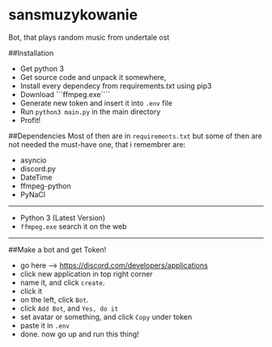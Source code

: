 # sansmuzykowanie
Bot, that plays random music from undertale ost


##Installation
* Get python 3
* Get source code and unpack it somewhere,
* Install every dependecy from requirements.txt using pip3
* Download ```ffmpeg.exe````
* Generate new token and insert it into ``` .env ``` file
* Run ``` python3 main.py ``` in the main directory
* Profit!

##Dependencies
Most of then are in ```requirements.txt``` but some of then are not needed
the must-have one, that i remembrer are:
* asyncio
* discord.py
* DateTime
* ffmpeg-python
* PyNaCl
----------------
* Python 3 (Latest Version)
* ```ffmpeg.exe``` search it on the web
----------------

##Make a bot and get Token!
* go here --> https://discord.com/developers/applications
* click new application in top right corner
* name it, and click ```create```.
* click it
* on the left, click ```Bot```.
* click ```Add Bot```, and ```Yes, do it```
* set avatar or something, and click ```Copy``` under token
* paste it in ```.env``` 
* done. now go up and run this thing!
